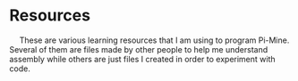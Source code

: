 # Resources
&emsp; These are various learning resources that I am using to program Pi-Mine. Several of them are files made by other people to help me understand assembly while others are just files I created in order to experiment with code.